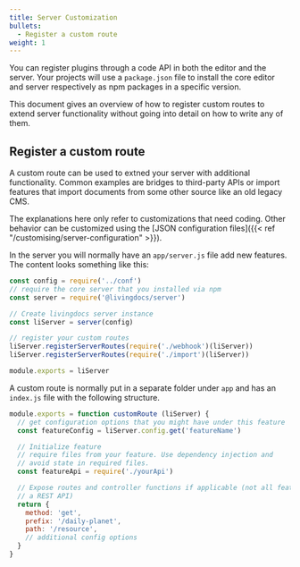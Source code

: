 ```yaml
---
title: Server Customization
bullets:
  - Register a custom route
weight: 1
---
```


You can register plugins through a code API in both the editor and the server. Your projects will use a `package.json` file to install the core editor and server respectively as npm packages in a specific version.

This document gives an overview of how to register custom routes to extend server
functionality without going into detail on how to write any of them.

## Register a custom route

A custom route can be used to extned your server with additional functionality. Common examples are bridges to third-party APIs or import features that import documents from some other source like an old legacy CMS.

The explanations here only refer to customizations that need coding. Other behavior can be customized using the [JSON configuration files]({{< ref "/customising/server-configuration" >}}).

In the server you will normally have an `app/server.js` file add new features. The content looks something like this:
```js
const config = require('../conf')
// require the core server that you installed via npm
const server = require('@livingdocs/server')

// Create livingdocs server instance
const liServer = server(config)

// register your custom routes
liServer.registerServerRoutes(require('./webhook')(liServer))
liServer.registerServerRoutes(require('./import')(liServer))

module.exports = liServer
```

A custom route is normally put in a separate folder under `app` and has an `index.js` file with the following structure.

```js
module.exports = function customRoute (liServer) {
  // get configuration options that you might have under this feature
  const featureConfig = liServer.config.get('featureName')

  // Initialize feature
  // require files from your feature. Use dependency injection and
  // avoid state in required files.
  const featureApi = require('./yourApi')

  // Expose routes and controller functions if applicable (not all features need
  // a REST API)
  return {
    method: 'get',
    prefix: '/daily-planet',
    path: '/resource',
    // additional config options
  }
}
```
